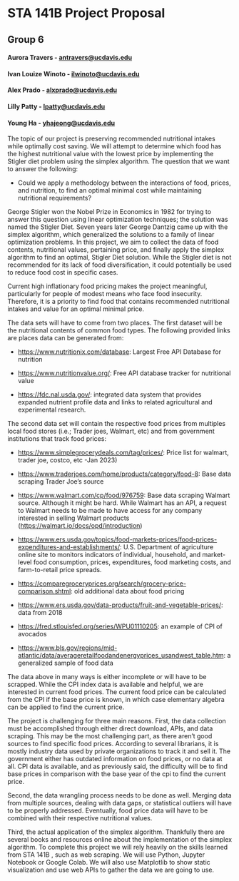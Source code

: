# STA 141B Project Proposal
## Group 6
#### Aurora Travers  -  antravers@ucdavis.edu 
#### Ivan Louize Winoto - ilwinoto@ucdavis.edu 
#### Alex Prado - alxprado@ucdavis.edu 
#### Lilly Patty - lpatty@ucdavis.edu 
#### Young Ha - yhajeong@ucdavis.edu

The topic of our project is preserving recommended nutritional intakes while optimally cost saving. We will attempt to determine which food has the highest nutritional value with the lowest price by implementing the Stigler diet problem using the simplex algorithm. The question that we want to answer the following: 

* Could we apply a methodology between the interactions of food, prices, and nutrition, to find an optimal minimal cost while maintaining nutritional requirements?

George Stigler won the Nobel Prize in Economics in 1982 for trying to answer this question using linear optimization techniques; the solution was named the Stigler Diet. Seven years later George Dantzig came up with the simplex algorithm, which generalized the solutions to a family of linear optimization problems. In this project, we aim to collect the data of food contents, nutritional values, pertaining price, and finally apply the simplex algorithm to find an optimal, Stigler Diet solution. While the Stigler diet is not recommended for its lack of food diversification, it could potentially be used to reduce food cost in specific cases. 

Current high inflationary food pricing makes the project meaningful, particularly for people of modest means who face food insecurity. Therefore, it is a priority to find food that contains recommended nutritional intakes and value for an optimal minimal price.

The data sets will have to come from two places. The first dataset will be the nutritional contents of common food types. The following provided links are places data can be generated from:

* https://www.nutritionix.com/database: Largest Free API Database for nutrition

* https://www.nutritionvalue.org/: Free API database tracker for nutritional value
 
* https://fdc.nal.usda.gov/: integrated data system that provides expanded nutrient profile data and links to related agricultural and experimental research.
 
The second data set will contain the respective food prices from multiples local food stores (i.e.; Trader joes, Walmart, etc) and from government institutions that track food prices:

* https://www.simplegrocerydeals.com/tag/prices/: Price list for walmart, trader joe, costco, etc -Jan 2023)

* https://www.traderjoes.com/home/products/category/food-8: Base data scraping Trader Joe’s source

* https://www.walmart.com/cp/food/976759: Base data scraping Walmart source. Although it might be hard. While Walmart has an API, a request to Walmart needs to be made to have access for any company interested in selling Walmart products (https://walmart.io/docs/opd/introduction)    

* https://www.ers.usda.gov/topics/food-markets-prices/food-prices-expenditures-and-establishments/: U.S. Department of agriculture online site to monitors indicators of individual, household, and market-level food consumption, prices, expenditures, food marketing costs, and farm-to-retail price spreads.

* https://comparegroceryprices.org/search/grocery-price-comparison.shtml: old additional data about food pricing

* https://www.ers.usda.gov/data-products/fruit-and-vegetable-prices/: data from 2018

* https://fred.stlouisfed.org/series/WPU01110205: an example of CPI of avocados

* https://www.bls.gov/regions/mid-atlantic/data/averageretailfoodandenergyprices_usandwest_table.htm: a generalized sample of food data

The data above in many ways is either incomplete or will have to be scrapped. While the CPI index data is available and helpful, we are interested in current food prices. The current food price can be calculated from the CPI if the base price is known, in which case elementary algebra can be applied to find the current price.

The project is challenging for three main reasons. First, the data collection must be accomplished through either direct download, APIs, and data scraping. This may be the most challenging part, as there aren’t good sources to find specific food prices. According to several librarians, it is mostly industry data used by private organizations to track it and sell it. The government either has outdated information on food prices, or no data at all. CPI data is available, and as previously said, the difficulty will be to find base prices in comparison with the base year of the cpi to find the current price.

Second, the data wrangling process needs to be done as well. Merging data from multiple sources, dealing with data gaps, or statistical outliers will have to be properly addressed. Eventually, food price data will have to be combined with their respective nutritional values.

Third, the actual application of the simplex algorithm. Thankfully there are several books and resources online about the implementation of the simplex algorithm. To complete this project we will rely heavily on the skills learned from STA 141B , such as web scraping. We will use Python, Jupyter Notebook or Google Colab. We will also use Matplotlib to show static visualization and use web APIs to gather the data we are going to use.
